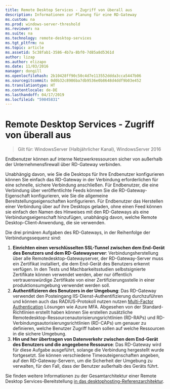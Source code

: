 ```yaml
---
title: Remote Desktop Services - Zugriff von überall aus
description: Informationen zur Planung für eine RD-Gateway
ms.custom: na
ms.prod: windows-server-threshold
ms.reviewer: na
ms.suite: na
ms.technology: remote-desktop-services
ms.tgt_pltfrm: na
ms.topic: article
ms.assetid: 5c38fab1-3586-4b7a-8bf0-7d85a8d5361d
author: lizap
ms.author: elizapo
ms.date: 11/03/2016
manager: dongill
ms.openlocfilehash: 2b10428ff90c50c4d7e113552ddda3cca5447b06
ms.sourcegitcommit: 0d0b32c8986ba7db9536e0b8648d4ddf9b03e452
ms.translationtype: HT
ms.contentlocale: de-DE
ms.lasthandoff: 04/17/2019
ms.locfileid: "59845831"
---
```

# <a name="remote-desktop-services---access-from-anywhere"></a>Remote Desktop Services - Zugriff von überall aus

>Gilt für: WindowsServer (Halbjährlicher Kanal), WindowsServer 2016

Endbenutzer können auf interne Netzwerkressourcen sicher von außerhalb der Unternehmensfirewall über RD-Gateway verbinden.

Unabhängig davon, wie Sie die Desktops für Ihre Endbenutzer konfigurieren können Sie einfach das RD-Gateway in der Verbindung erforderlichen für eine schnelle, sichere Verbindung anschließen. Für Endbenutzer, die eine Verbindung über veröffentlichte Feeds können Sie die RD-Gateway-Eigenschaft konfigurieren, wie Sie die allgemeine Bereitstellungseigenschaften konfigurieren. Für Endbenutzer das Herstellen einer Verbindung über auf ihre Desktops geladen, ohne einen Feed können sie einfach den Namen des Hinweises mit den RD-Gateways als eine Verbindungseigenschaft hinzufügen, unabhängig davon, welche Remote Desktop-Client-Anwendung, die sie verwenden.

Die drei primären Aufgaben des RD-Gateways, in der Reihenfolge der Verbindungssequenz sind:
1. **Einrichten einen verschlüsselten SSL-Tunnel zwischen dem End-Gerät des Benutzers und dem RD-Gatewayserver**: Verbindungsherstellung über alle Remotedesktop-Gatewayserver, der RD-Gateway-Server muss ein Zertifikat installiert, die dem End-Gerät des Benutzers erkennt verfügen. In den Tests und Machbarkeitsstudien selbstsignierte Zertifikate können verwendet werden, aber nur öffentlich vertrauenswürdige Zertifikate von einer Zertifizierungsstelle in einer produktionsumgebung verwendet werden soll.
2. **Authentifizieren des Benutzers in der Umgebung**: Das RD-Gateway verwendet den Posteingang IIS-Dienst-Authentifizierung durchzuführen und können auch das RADIUS-Protokoll nutzen nutzen [Multi-Factor Authentication](rds-plan-mfa.md) Lösungen wie Azure MFA. Abgesehen von der Standard-Richtlinien erstellt haben können Sie erstellen zusätzliche Remotedesktop-Ressourcenautorisierungsrichtlinien (RD-RAPs) und RD-Verbindungsautorisierungsrichtlinien (RD-CAPs) um genauer zu definieren, welche Benutzer Zugriff haben sollen auf welche Ressourcen in die sichere Umgebung.
3. **Hin und her übertragen von Datenverkehr zwischen dem End-Gerät des Benutzers und die angegebene Ressource**: Das RD-Gateway wird für diese Aufgabe ausgeführt, solange die Verbindung hergestellt wurde fortgesetzt. Sie können verschiedene Timeouteigenschaften angeben, auf den RD-Gateway-Servern, um die Sicherheit der Umgebung zu verwalten, für den Fall, dass der Benutzer außerhalb des Geräts führt.

Sie finden weitere Informationen zu der Gesamtarchitektur einer Remote Desktop Services-Bereitstellung [in das desktophosting-Referenzarchitektur](desktop-hosting-reference-architecture.md).